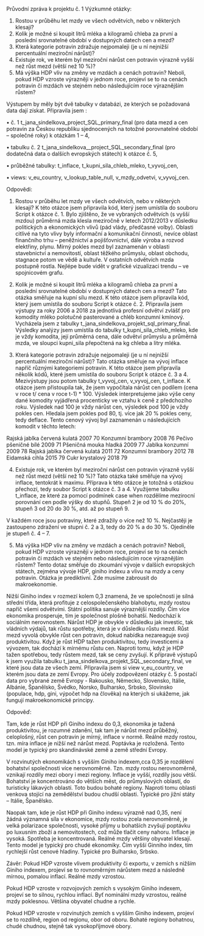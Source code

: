 Průvodní zpráva k projektu č. 1
Výzkumné otázky:
1) Rostou v průběhu let mzdy ve všech odvětvích, nebo v některých klesají?
2) Kolik je možné si koupit litrů mléka a kilogramů chleba za první a poslední srovnatelné období v dostupných datech cen a mezd?
3) Která kategorie potravin zdražuje nejpomaleji (je u ní nejnižší percentuální meziroční nárůst)?
4) Existuje rok, ve kterém byl meziroční nárůst cen potravin výrazně vyšší než růst mezd (větší než 10 %)?
5) Má výška HDP vliv na změny ve mzdách a cenách potravin? Neboli, pokud HDP vzroste výrazněji v jednom roce, projeví se to na cenách potravin či mzdách ve stejném nebo následujícím roce výraznějším růstem?
   
Výstupem by měly být dvě tabulky v databázi, ze kterých se požadovaná data dají získat. Připravila jsem :

•	č. 1  t_jana_sindelkova_project_SQL_primary_final (pro data mezd a cen potravin za Českou republiku sjednocených na totožné porovnatelné období – společné roky) k otázkám 1 – 4,

•	tabulku č. 2  t_jana_sindelkova__project_SQL_secondary_final (pro dodatečná data o dalších evropských státech) k otázce č. 5,

•	průběžné tabulky: t_inflace, t_kupni_sila_chleb_mleko, t_vyvoj_cen,

•	views: v_eu_country, v_lookup_table_null, v_mzdy_odvetvi, v_vyvoj_cen.


Odpovědi:
1) Rostou v průběhu let mzdy ve všech odvětvích, nebo v některých klesají?
K této otázce jsem připravila kód, který jsem umístila do souboru Script k otázce č. 1. 
Bylo zjištěno, že ve vybraných odvětvích (s vyšší mzdou) průměrná mzda klesla meziročně v letech 2012/2013 v důsledku politických a ekonomických vlivů (pád vlády, předčasné volby). Oblasti citlivé na tyto vlivy byly informační a komunikační činnosti, nevíce oblast finančního trhu – peněžnictví a pojišťovnictví, dále výroba a rozvod elektřiny, plynu. Mírný pokles mezd byl zaznamenán v oblasti stavebnictví a nemovitostí, oblast těžkého průmyslu, oblast obchodu, stagnace potom ve vědě a kultuře. V ostatních odvětvích mzda postupně rostla. Nejlépe bude vidět v grafické vizualizaci trendu – ve spojnicovém grafu.

2) Kolik je možné si koupit litrů mléka a kilogramů chleba za první a poslední srovnatelné období v dostupných datech cen a mezd?
Tato otázka směřuje na kupní sílu mezd. K této otázce jsem připravila kód, který jsem umístila do souboru Script k otázce č. 2. Připravila jsem výstupy za roky 2006 a 2018 za jednotlivá profesní odvětví zvlášť pro komodity mléko polotučné pasterované a chléb konzumní kmínový. Vycházela jsem z tabulky t_jana_sindelkova_projekt_sql_primary_final.  Výsledky analýzy jsem umístila do tabulky  t_kupni_sila_chleb_mleko, kde je vždy komodita, její průměrná cena, dále odvětví průmyslu a průměrná mzda, ve sloupci kupni_sila  přepočtená na kg chleba a litry mléka.

3) Která kategorie potravin zdražuje nejpomaleji (je u ní nejnižší percentuální meziroční nárůst)?
Tato otázka směřuje na vývoj inflace napříč různými kategoriemi potravin. K této otázce jsem připravila několik kódů, které jsem umístila do souboru Script k otázce č. 3 a 4. Mezivýstupy jsou potom tabulky t_vyvoj_cen, v_vyvoj_cen, t_inflace. K otázce jsem přistoupila tak, že jsem vypočítala nárůst cen podílem (cena v roce t/ cena v roce t-1) * 100. Výsledek interpretujeme jako výše ceny dané komodity vyjádřená procenticky ve vztahu k ceně z předchozího roku. Výsledek nad 100 je vždy nárůst cen, výsledek pod 100 je vždy pokles cen.  Hledala jsem pokles pod 80, tj. více jak 20 % pokles ceny, tedy deflace. Tento cenový vývoj byl zaznamenán u následujících komodit v těchto letech:

Rajská jablka červená kulatá	2007	70
Konzumní brambory		2008	76
Pečivo pšeničné bílé		2009	71
Pšeničná mouka hladká	2009	77
Jablka konzumní		2009	78
Rajská jablka červená kulatá	2011	72
Konzumní brambory		2012	78
Eidamská cihla		2015	79
Cukr krystalový	2018	79

4) Existuje rok, ve kterém byl meziroční nárůst cen potravin výrazně vyšší než růst mezd (větší než 10 %)?
Tato otázka také směřuje na vývoj inflace, tentokrát k maximu. Příprava k této otázce je totožná s otázkou přechozí, tedy soubor Script k otázce č. 3 a 4. Využijeme tabulku t_inflace, ze které za pomocí podmínek case when rozdělíme mezirocní porovnání cen podle výšky do stupňů. Stupeň 2 je od 10 % do 20%, stupeň 3 od 20 do 30 %, atd. až po stupeň 9. 

V každém roce jsou potraviny, které zdražily o více než 10 %. Nejčastěji je zastoupeno zdražení ve stupni č. 2 a 3, tedy do 20 % a do 30 %. Ojediněle je stupeň č. 4 – 7. 

5) Má výška HDP vliv na změny ve mzdách a cenách potravin? Neboli, pokud HDP vzroste výrazněji v jednom roce, projeví se to na cenách potravin či mzdách ve stejném nebo následujícím roce výraznějším růstem?
Tento dotaz směřuje do zkoumání vývoje v dalších evropských státech, zejména vývoje HDP, giniho indexu a vlivu na mzdy a ceny potravin. Otázka je prediktivní. Zde musíme zabrousit do makroekonomie.

Nižší Giniho index v rozmezí kolem 0,3 znamená, že ve společnosti je silná střední třída, která profituje z celospolečenského blahobytu, mzdy rostou napříč všemi odvětvími.  Státní politika sanuje výraznější rozdíly. Čím více ekonomika prosperuje, tím je společnost plošně bohatší. Nedochází k sociálním nerovnostem. Nárůst HDP je obvykle v důsledku jak investic, tak vládních výdajů, tak růstu spotřeby, která je v důsledku růstu mezd. Růst mezd vyvolá obvykle růst cen potravin, dokud nabídka nezareaguje svoji produktivitou. Když je růst HDP tažen produktivitou, tedy investicemi a vývozem, tak dochází k mírnému růstu cen. Naproti tomu, když je HDP tažen spotřebou, tedy růstem mezd, tak se ceny zvyšují.
K přípravě výstupů k jsem využila tabulku t_jana_sindelkova_projekt_SQL_secondary_final, ve které jsou data ze všech zemí. Připravila jsem si view v_eu_country, ve kterém jsou data ze zemí Evropy. Pro účely zodpovězení otázky č. 5 postačí data pro vybrané země Evropy  - Rakousko, Německo,  Slovensko, Itálie, Albánie, Španělsko, Švédko, Norsko, Bulharsko, Srbsko, Slovinsko (populace, hdp, gini, výpočet hdp na člověka) na kterých si ukážeme, jak fungují makroekonomické principy.

Odpověď:

Tam, kde je růst HDP při Giniho indexu do 0,3, ekonomika je tažená produktivitou, je rozumné zdanění, tak tam je nárůst mezd průběžný, celoplošný, růst cen potravin je mírný, inflace v normě. Reálné mzdy rostou, tzn. míra inflace je nižší než nárůst mezd. Poptávka je rozložená. Tento model je typický pro skandinávské země a země střední Evropy. 

V rozvinutých ekonomikách s vyšším Giniho indexem,cca 0,35 je rozdělení bohatství společnosti více nerovnoměrné. Tzn. mzdy rostou nerovnoměrně, vznikají rozdíly mezi obory i mezi regiony. Inflace je vyšší, rozdíly jsou větší. Bohatství je koncentrováno do větších měst, do průmyslových oblastí, do turisticky lákavých oblastí. Toto budou bohaté regiony. Naproti tomu oblasti venkova stojící na zemědělství budou chudší oblasti.  Typické pro jižní státy – Itálie, Španělsko. 

Naopak tam, kde je růst HDP při Giniho indexu výrazně nad 0,35, není žádná významná síla v ekonomice, mzdy rostou zcela nerovnoměrně, je velká polarizace společnosti, vysoké příjmy u bohatších zvyšují poptávku po luxusním zboží a nemovitostech, což může tlačit ceny nahoru. Inflace je vysoká. Spotřeba je koncentrovaná.  Reálné mzdy většiny obyvatel klesají. Tento model je typický pro chudé ekonomiky. Čím vyšší Ginniho index, tím rychlejší růst cenové hladiny. Typické pro Bulharsko, Srbsko.

Závěr:
Pokud HDP vzroste vlivem produktivity či exportu, v zemích s nižším Giniho indexem, projeví se to rovnoměrným nárůstem mezd a následně mírnou, pomalou inflací. Reálné mzdy vzrostou. 

Pokud HDP vzroste v rozvojových zemích s vysokým Giniho indexem, projeví se to silnou, rychlou inflací. Byť nominální mzdy vzrostou, reálné mzdy poklesnou. Většina obyvatel chudne a rychle. 

Pokud HDP vzroste v rozvinutých zemích s vyšším Giniho indexem, projeví se to rozdílně, region od regionu, obor od oboru. Bohaté regiony bohatnou, chudé chudnou, stejně tak vysokopříjmové obory. 


